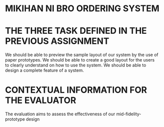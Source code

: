 

# MIKIHAN NI BRO ORDERING SYSTEM


# THE THREE TASK DEFINED IN THE PREVIOUS ASSIGNMENT
We should be able to preview the sample layout of our system by the use of paper prototypes.
We should be able to create a good layout for the users to clearly understand on how to use the system.
We should be able to design a complete feature of a system.

# CONTEXTUAL INFORMATION FOR THE EVALUATOR
The evaluation aims to assess the effectiveness of our mid-fidelity-prototype design
